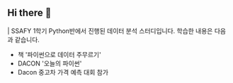 ## Hi there 👋

<!--

**Here are some ideas to get you started:**

🙋‍♀️ A short introduction - what is your organization all about?
🌈 Contribution guidelines - how can the community get involved?
👩‍💻 Useful resources - where can the community find your docs? Is there anything else the community should know?
🍿 Fun facts - what does your team eat for breakfast?
🧙 Remember, you can do mighty things with the power of [Markdown](https://docs.github.com/github/writing-on-github/getting-started-with-writing-and-formatting-on-github/basic-writing-and-formatting-syntax)
-->

| SSAFY 1학기 Python반에서 진행된 데이터 분석 스터디입니다. 학습한 내용은 다음과 같습니다.

- 책 '파이썬으로 데이터 주무르기'
- DACON '오늘의 파이썬'
- Dacon 중고차 가격 예측 대회 참가
